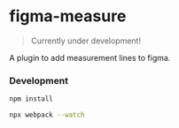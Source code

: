 # figma-measure

> Currently under development!

A plugin to add measurement lines to figma.


### Development

```bash
npm install
```

```bash
npx webpack --watch
```